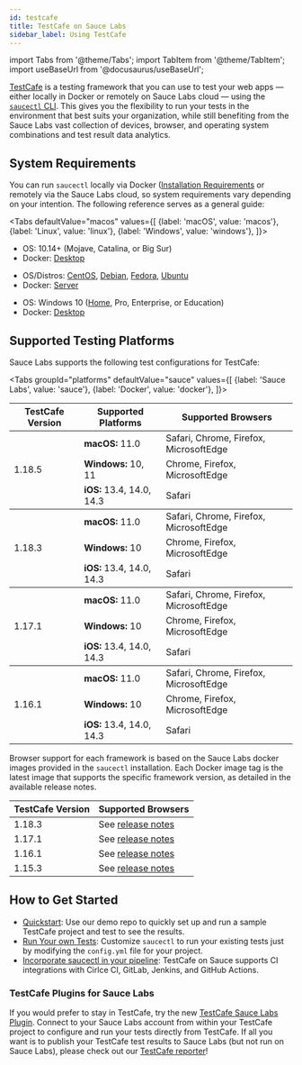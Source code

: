 ```yaml
---
id: testcafe
title: TestCafe on Sauce Labs
sidebar_label: Using TestCafe
---
```


import Tabs from '@theme/Tabs';
import TabItem from '@theme/TabItem';
import useBaseUrl from '@docusaurus/useBaseUrl';

[TestCafe](https://github.com/DevExpress/testcafe) is a testing framework that you can use to test your web apps &#8212; either locally in Docker or remotely on Sauce Labs cloud &#8212; using the [`saucectl` CLI](/dev/cli/saucectl). This gives you the flexibility to run your tests in the environment that best suits your organization, while still benefiting from the Sauce Labs vast collection of devices, browser, and operating system combinations and test result data analytics.

## System Requirements

You can run `saucectl` locally via Docker ([Installation Requirements](https://docs.docker.com/engine/install/#supported-platforms) or remotely via the Sauce Labs cloud, so system requirements vary depending on your intention. The following reference serves as a general guide:

<Tabs
  defaultValue="macos"
  values={[
    {label: 'macOS', value: 'macos'},
    {label: 'Linux', value: 'linux'},
    {label: 'Windows', value: 'windows'},
  ]}>

<TabItem value="macos">

* OS: 10.14+ (Mojave, Catalina, or Big Sur)
* Docker: [Desktop](https://docs.docker.com/docker-for-mac/install/)

</TabItem>
<TabItem value="linux">

* OS/Distros: [CentOS](https://docs.docker.com/engine/install/centos/), [Debian](https://docs.docker.com/engine/install/debian/), [Fedora](https://docs.docker.com/engine/install/fedora/), [Ubuntu](https://docs.docker.com/engine/install/ubuntu/)
* Docker: [Server](https://docs.docker.com/engine/install/#server)

</TabItem>
<TabItem value="windows">

* OS: Windows 10 ([Home](https://docs.docker.com/docker-for-windows/install-windows-home/), Pro, Enterprise, or Education)
* Docker: [Desktop](https://docs.docker.com/docker-for-windows/install/)

</TabItem>
</Tabs>

## Supported Testing Platforms

Sauce Labs supports the following test configurations for TestCafe:

<Tabs
   groupId="platforms"
   defaultValue="sauce"
   values={[
     {label: 'Sauce Labs', value: 'sauce'},
     {label: 'Docker', value: 'docker'},
   ]}>

<TabItem value="sauce">

  <table id="table-fw">
    <tr>
      <th>TestCafe Version</th>
      <th>Supported Platforms</th>
      <th>Supported Browsers</th>
    </tr>
    <tbody>
    <tr>
      <td rowspan='3'>1.18.5</td>
      <td><b>macOS:</b> 11.0</td>
      <td>Safari, Chrome, Firefox, MicrosoftEdge</td>
    </tr>
    <tr>
      <td><b>Windows:</b> 10, 11</td>
      <td>Chrome, Firefox, MicrosoftEdge</td>
    </tr>
    <tr>
      <td><b>iOS:</b> 13.4, 14.0, 14.3</td>
      <td>Safari</td>
    </tr>
    </tbody>
    <tbody>
    <tr>
      <td rowspan='3'>1.18.3</td>
      <td><b>macOS:</b> 11.0</td>
      <td>Safari, Chrome, Firefox, MicrosoftEdge</td>
    </tr>
    <tr>
      <td><b>Windows:</b> 10</td>
      <td>Chrome, Firefox, MicrosoftEdge</td>
    </tr>
    <tr>
      <td><b>iOS:</b> 13.4, 14.0, 14.3</td>
      <td>Safari</td>
    </tr>
    </tbody>
    <tbody>
    <tr>
      <td rowspan='3'>1.17.1</td>
      <td><b>macOS:</b> 11.0</td>
      <td>Safari, Chrome, Firefox, MicrosoftEdge</td>
    </tr>
    <tr>
      <td><b>Windows:</b> 10</td>
      <td>Chrome, Firefox, MicrosoftEdge</td>
    </tr>
    <tr>
      <td><b>iOS:</b> 13.4, 14.0, 14.3</td>
      <td>Safari</td>
    </tr>
    </tbody>
    <tbody>
    <tr>
      <td rowspan='3'>1.16.1</td>
      <td><b>macOS:</b> 11.0</td>
      <td>Safari, Chrome, Firefox, MicrosoftEdge</td>
    </tr>
    <tr>
      <td><b>Windows:</b> 10</td>
      <td>Chrome, Firefox, MicrosoftEdge</td>
    </tr>
    <tr>
      <td><b>iOS:</b> 13.4, 14.0, 14.3</td>
      <td>Safari</td>
    </tr>
    </tbody>
  </table>

</TabItem>
<TabItem value="docker">

 Browser support for each framework is based on the Sauce Labs docker images provided in the `saucectl` installation. Each Docker image tag is the latest image that supports the specific framework version, as detailed in the available release notes.

 |TestCafe Version|Supported Browsers|
 |----|----|
 |1.18.3|See [release notes](https://github.com/saucelabs/sauce-testcafe-runner/releases/tag/v1.1.0)|
 |1.17.1|See [release notes](https://github.com/saucelabs/sauce-testcafe-runner/releases/tag/v1.0.0)|
 |1.16.1|See [release notes](https://github.com/saucelabs/sauce-testcafe-runner/releases/tag/v0.12.1)|
 |1.15.3|See [release notes](https://github.com/saucelabs/sauce-testcafe-runner/releases/tag/v0.10.0)|

</TabItem>
</Tabs>



## How to Get Started

* [Quickstart](/web-apps/automated-testing/testcafe/quickstart): Use our demo repo to quickly set up and run a sample TestCafe project and test to see the results.
* [Run Your own Tests](/web-apps/automated-testing/testcafe/yaml): Customize `saucectl` to run your existing tests just by modifying the `config.yml` file for your project.
* [Incorporate saucectl in your pipeline](/dev/cli/saucectl/usage/use-cases/#integrating-saucectl-in-your-ci-pipeline): TestCafe on Sauce supports CI integrations with Cirlce CI, GitLab, Jenkins, and GitHub Actions.

### TestCafe Plugins for Sauce Labs

If you would prefer to stay in TestCafe, try the new [TestCafe Sauce Labs Plugin](https://github.com/DevExpress/testcafe-browser-provider-saucelabs). Connect to your Sauce Labs account from within your TestCafe project to configure and run your tests directly from TestCafe.
If all you want is to publish your TestCafe test results to Sauce Labs (but not run on Sauce Labs), please check out our [TestCafe reporter](https://github.com/saucelabs/testcafe-reporter)!
